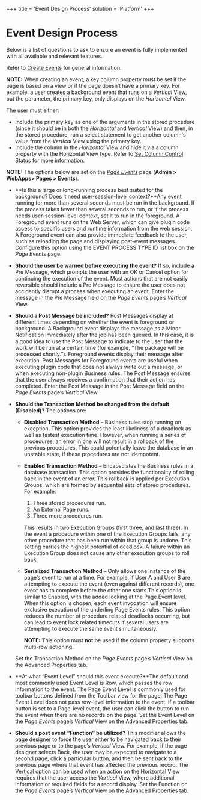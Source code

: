 +++
title = 'Event Design Process'
solution = 'Platform'
+++

# Event Design Process

Below is a list of questions to ask to ensure an event is fully
implemented with all available and relevant features.

Refer to [Create Events](Create_Events.htm) for general information.

**NOTE:** When creating an event, a key column property must be set if
the page is based on a view or if the page doesn’t have a primary key.
For example, a user creates a background event that runs on a *Vertical*
View, but the parameter, the primary key, only displays on the
*Horizontal* View.

The user must either:

  - Include the primary key as one of the arguments in the stored
    procedure (since it should be in both the *Horizontal* and
    *Vertical* View) and then, in the stored procedure, run a select
    statement to get another column's value from the *Vertical* View
    using the primary key.
  - Include the column in the *Horizontal* View and hide it via a column
    property with the Horizontal View type. Refer to [Set Column Control
    Status](Set_Column_Control_Status.htm) for more information.

**NOTE:** The options below are set on the *[Page
Events](../Sys_Admin/Page_Desc/Page_Events_H.htm)* page (**Admin \>
WebApps\> Pages \> Events**).

  - **Is this a large or long-running process best suited for the
    background? Does it need user-session-level context?**Any event
    running for more than several seconds must be run in the background.
    If the process takes fewer than several seconds to run, or if the
    process needs user-session-level context, set it to run in the
    foreground. A Foreground event runs on the Web Server, which can
    give plugin code access to specific users and runtime information
    from the web session. A Foreground event can also provide immediate
    feedback to the user, such as reloading the page and displaying
    post-event messages. Configure this option using the EVENT PROCESS
    TYPE ID list box on the *Page Events* page.

  - **Should the user be warned before executing the event?** If so,
    include a Pre Message, which prompts the user with an OK or Cancel
    option for continuing the execution of the event. Most actions that
    are not easily reversible should include a Pre Message to ensure the
    user does not accidently disrupt a process when executing an event.
    Enter the message in the Pre Message field on the *Page Events*
    page’s *Vertical* View.

  - **Should a Post Message be included?** Post Messages display at
    different times depending on whether the event is foreground or
    background. A Background event displays the message as a Minor
    Notification immediately after the job has been queued. In this
    case, it is a good idea to use the Post Message to indicate to the
    user that the work will be run at a certain time (for example, “The
    package will be processed shortly.”). Foreground events display
    their message after execution. Post Messages for Foreground events
    are useful when executing plugin code that does not always write out
    a message, or when executing non-plugin Business rules. The Post
    Message ensures that the user always receives a confirmation that
    their action has completed. Enter the Post Message in the Post
    Message field on the *Page Events* page’s *Vertical* View.

  - **Should the Transaction Method be changed from the default
    (Disabled)?** The options are:
    
      - **Disabled Transaction Method** – Business rules stop running on
        exception. This option provides the least likeliness of a
        deadlock as well as fastest execution time. However, when
        running a series of procedures, an error in one will not result
        in a rollback of the previous procedures. This could potentially
        leave the database in an unstable state, if these procedures are
        not idempotent.
    
      - **Enabled Transaction Method** – Encapsulates the Business rules
        in a database transaction. This option provides the
        functionality of rolling back in the event of an error. This
        rollback is applied per Execution Groups, which are formed by
        sequential sets of stored procedures. For example:
        
        1.  Three stored procedures run.
        2.  An External Page runs.
        3.  Three more procedures run.
        
        This results in two Execution Groups (first three, and last
        three). In the event a procedure within one of the Execution
        Groups fails, any other procedure that has been run within that
        group is undone. This setting carries the highest potential of
        deadlock. A failure within an Execution Group does not cause any
        other execution groups to roll back.
    
      - **Serialized Transaction Method** – Only allows one instance of
        the page’s event to run at a time. For example, if User A and
        User B are attempting to execute the event (even against
        different records), one event has to complete before the other
        one starts.This option is similar to Enabled, with the added
        locking at the Page Event level. When this option is chosen,
        each event invocation will ensure exclusive execution of the
        underling Page Events rules. This option reduces the number of
        procedure related deadlocks occurring, but can lead to event
        lock related timeouts if several users are attempting to execute
        the same event simultaneously.
        
        **NOTE:** This option must **not** be used if the column
        property supports multi-row actioning.
    
    Set the Transaction Method on the *Page Events* page’s *Vertical*
    View on the Advanced Properties tab.

  - **At what “Event Level” should this event execute?**The default and
    most commonly used Event Level is Row, which passes the row
    information to the event. The Page Event Level is commonly used for
    toolbar buttons defined from the Toolbar view for the page. The Page
    Event Level does not pass row-level information to the event. If a
    toolbar button is set to a Page-level event, the user can click the
    button to run the event when there are no records on the page. Set
    the Event Level on the *Page Events* page’s *Vertical* View on the
    Advanced Properties tab.

  - **Should a post event “Function” be utilized?** This modifier allows
    the page designer to force the user either to be navigated back to
    their previous page or to the page’s *Vertical* View. For example,
    if the page designer selects Back, the user may be expected to
    navigate to a second page, click a particular button, and then be
    sent back to the previous page where that event has affected the
    previous record. The Vertical option can be used when an action on
    the Horizontal View requires that the user access the *Vertical*
    View, where additional information or required fields for a record
    display. Set the Function on the *Page Events* page’s *Vertical*
    View on the Advanced Properties tab.
